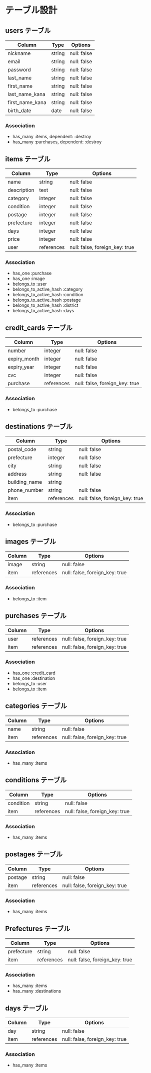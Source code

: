 # テーブル設計

## users テーブル

| Column              | Type    | Options     |
| ------------------- | ------- | ----------- |
| nickname            | string  | null: false |
| email               | string  | null: false |
| password            | string  | null: false |
| last_name           | string  | null: false |
| first_name          | string  | null: false |
| last_name_kana      | string  | null: false |
| first_name_kana     | string  | null: false |
| birth_date          | date    | null: false |

### Association

- has_many :items, dependent: :destroy
- has_many :purchases, dependent: :destroy


## items テーブル

| Column             | Type       | Options                         |
| ------------------ | ---------- | ------------------------------- |
| name               | string     | null: false                     |
| description        | text       | null: false                     |
| category           | integer    | null: false                     |
| condition          | integer    | null: false                     |
| postage            | integer    | null: false                     |
| prefecture         | integer    | null: false                     |
| days               | integer    | null: false                     |
| price              | integer    | null: false                     |
| user               | references | null: false, foreign_key: true  |

### Association

- has_one :purchase
- has_one :image
- belongs_to :user
- belongs_to_active_hash :category
- belongs_to_active_hash :condition
- belongs_to_active_hash :postage
- belongs_to_active_hash :district
- belongs_to_active_hash :days

## credit_cards テーブル

| Column             | Type       | Options                         |
| ------------------ | ---------- | ------------------------------- |
| number             | integer    | null: false                     |
| expiry_month       | integer    | null: false                     |
| expiry_year        | integer    | null: false                     |
| cvc                | integer    | null: false                     |
| purchase           | references | null: false, foreign_key: true  |

### Association

- belongs_to :purchase

## destinations テーブル

| Column             | Type       | Options                         |
| ------------------ | ---------- | ------------------------------- |
| postal_code        | string     | null: false                     |
| prefecture         | integer    | null: false                     |
| city               | string     | null: false                     |
| address            | string     | null: false                     |
| building_name      | string     |                                 |
| phone_number       | string     | null: false                     |
| item               | references | null: false, foreign_key: true  |

### Association

- belongs_to :purchase

## images テーブル

| Column             | Type       | Options                         |
| ------------------ | ---------- | ------------------------------- |
| image              | string     | null: false                     |
| item               | references | null: false, foreign_key: true  |

### Association

- belongs_to :item

## purchases テーブル

| Column             | Type       | Options                         |
| ------------------ | ---------- | ------------------------------- |
| user               | references | null: false, foreign_key: true  |
| item               | references | null: false, foreign_key: true  |

### Association

- has_one :credit_card
- has_one :destination
- belongs_to :user
- belongs_to :item

## categories テーブル

| Column             | Type       | Options                         |
| ------------------ | ---------- | ------------------------------- |
| name               | string     | null: false                     |
| item               | references | null: false, foreign_key: true  |

### Association

- has_many :items

## conditions テーブル

| Column             | Type       | Options                         |
| ------------------ | ---------- | ------------------------------- |
| condition          | string     | null: false                     |
| item               | references | null: false, foreign_key: true  |

### Association

- has_many :items

## postages テーブル

| Column             | Type       | Options                         |
| ------------------ | ---------- | ------------------------------- |
| postage            | string     | null: false                     |
| item               | references | null: false, foreign_key: true  |

### Association

- has_many :items

## Prefectures テーブル

| Column             | Type       | Options                         |
| ------------------ | ---------- | ------------------------------- |
| prefecture         | string     | null: false                     |
| item               | references | null: false, foreign_key: true  |

### Association

- has_many :items
- has_many :destinations

## days テーブル

| Column             | Type       | Options                         |
| ------------------ | ---------- | ------------------------------- |
| day                | string     | null: false                     |
| item               | references | null: false, foreign_key: true  |

### Association

- has_many :items